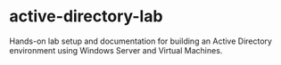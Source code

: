 # active-directory-lab
Hands-on lab setup and documentation for building an Active Directory environment using Windows Server and Virtual Machines.
